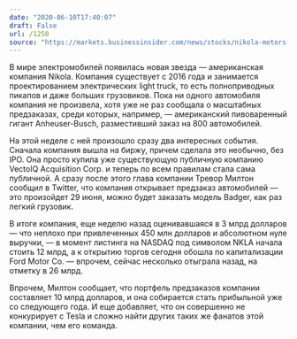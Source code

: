 ```yaml
---
date: "2020-06-10T17:40:07"
draft: False
url: /1250
source: "https://markets.businessinsider.com/news/stocks/nikola-motors-stock-price-soars-setting-truck-reservation-date-competitor-2020-6-1029290291"
---
```


В мире электромобилей появилась новая звезда — американская компания Nikola. Компания существует с 2016 года и занимается проектированием электрических light truck, то есть полноприводных пикапов и даже больших грузовиков. Пока ни одного автомобиля компания не произвела, хотя уже не раз сообщала о масштабных предзаказах, среди которых, например, — американский пивоваренный гигант Anheuser-Busch, разместивший заказ на 800 автомобилей. 

На этой неделе с ней произошло сразу два интересных события. Сначала компания вышла на биржу, причем сделала это необычно, без IPO. Она просто купила уже существующую публичную компанию VectoIQ Acquisition Corp. и теперь по всем правилам стала сама публичной. А сразу после этого глава компании Тревор Милтон сообщил в Twitter, что компания открывает предзаказ автомобилей — это произойдет 29 июня, можно будет заказать модель Badger, как раз легкий грузовик.

В итоге компания, еще неделю назад оценивавшаяся в 3 млрд долларов — что неплохо при привлеченных 450 млн долларов и абсолютном нуле выручки, — в момент листинга на NASDAQ под символом NKLA начала стоить 12 млрд, а к открытию торгов сегодня обошла по капитализации Ford Motor Co. — впрочем, сейчас несколько отыграла назад, на отметку в 26 млрд.

Впрочем, Милтон сообщает, что портфель предзаказов компании составляет 10 млрд долларов, и она собирается стать прибыльной уже со следующего года. И еще добавляет, что он совершенно не конкурирует с Tesla и сложно найти других таких же фанатов этой компании, чем его команда.
